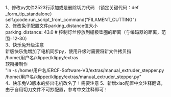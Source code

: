 
1、修改py文件2523行添加或是删除切刀代码 （锁定关键代码：def _form_tip_standalone）  
    self.gcode.run_script_from_command("FILAMENT_CUTTING")  
2、修改兔子配置文件parking_distance值大小  
    parking_distance: 43.0		# 控制灯丝停放到栅极垫圈的距离（与编码器的距离，范围=12-30）  
3、快乐兔升级注意    
    新版快乐兔增加了电机同步py，使用升级时需要将新文件拷贝指  
        /home/用户名/klipper/klippy/extras  
    软衔接制作  
      "ln -s /home/用户名/ERCF-Software-V3/extras/manual_extruder_stepper.py /home/用户名/klipper/klippy/extras/manual_extruder_stepper.py"  
4、快乐兔V3版本的挤出电机改名了！需要注意 
5、新增xiao配置中文注释翻译，由于自用切刀文件不可抄配置，参考中文注释即可！  
